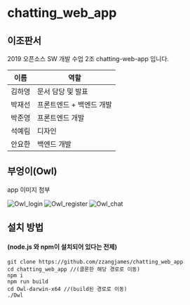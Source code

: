 # chatting_web_app

## 이조판서
2019 오픈소스 SW 개발 수업 2조 chatting-web-app 입니다.

| 이름 | 역할 |
|--|--|
| 김하영 | 문서 담당 및 발표 |
| 박재선 | 프론트엔드 + 백엔드 개발 |
| 박준영 | 프론트엔드 개발 |
| 석예림 | 디자인 |
| 안요한 | 백엔드 개발 |

## 부엉이(Owl)
  app 이미지 첨부
  
![Owl_login](https://github.com/zzangjames/chatting_web_app/blob/master/public/img/Owl_login.png?raw=true)
![Owl_register](https://github.com/zzangjames/chatting_web_app/blob/master/public/img/Owl_register.png?raw=true)
![Owl_chat](https://github.com/zzangjames/chatting_web_app/blob/master/public/img/Owl_chat.png?raw=true)
## 설치 방법
#### (node.js 와 npm이 설치되어 있다는 전제)
~~~
git clone https://github.com/zzangjames/chatting_web_app
cd chatting_web_app //(클론한 해당 경로로 이동)
npm i 
npm run build
cd Owl-darwin-x64 //(build된 경로로 이동)
./Owl
~~~
